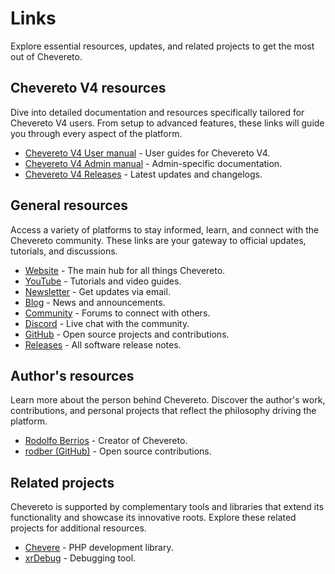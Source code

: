 # Links

Explore essential resources, updates, and related projects to get the most out of Chevereto.

## Chevereto V4 resources

Dive into detailed documentation and resources specifically tailored for Chevereto V4 users. From setup to advanced features, these links will guide you through every aspect of the platform.

* [Chevereto V4 User manual](https://v4-user.chevereto.com/) - User guides for Chevereto V4.
* [Chevereto V4 Admin manual](https://v4-user.chevereto.com/) - Admin-specific documentation.
* [Chevereto V4 Releases](https://releases.chevereto.com/4.X/) - Latest updates and changelogs.

## General resources

Access a variety of platforms to stay informed, learn, and connect with the Chevereto community. These links are your gateway to official updates, tutorials, and discussions.

* [Website](https://chevereto.com/) - The main hub for all things Chevereto.
* [YouTube](https://www.youtube.com/@cheveretocms) - Tutorials and video guides.
* [Newsletter](https://chevereto.com/go/newsletter) - Get updates via email.
* [Blog](https://blog.chevereto.com/) - News and announcements.
* [Community](https://chevereto.com/community/) - Forums to connect with others.
* [Discord](https://chevereto.com/go/discord) - Live chat with the community.
* [GitHub](https://github.com/chevereto) - Open source projects and contributions.
* [Releases](https://releases.chevereto.com/) - All software release notes.

## Author's resources

Learn more about the person behind Chevereto. Discover the author's work, contributions, and personal projects that reflect the philosophy driving the platform.

* [Rodolfo Berrios](https://rodolfoberrios.com) - Creator of Chevereto.
* [rodber (GitHub)](https://github.com/rodber) - Open source contributions.

## Related projects

Chevereto is supported by complementary tools and libraries that extend its functionality and showcase its innovative roots. Explore these related projects for additional resources.

* [Chevere](https://chevere.org) - PHP development library.
* [xrDebug](https://xrdebug.com) - Debugging tool.
